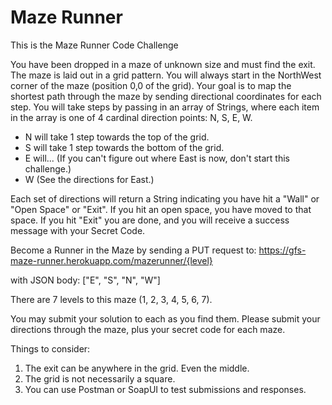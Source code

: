 # Maze Runner

This is the Maze Runner Code Challenge

You have been dropped in a maze of unknown size and must find the exit. The maze is laid out in a grid pattern. You will
always start in the NorthWest corner of the maze (position 0,0 of the grid). Your goal is to map the shortest path
through the maze by sending directional coordinates for each step. You will take steps by passing in an array of
Strings, where each item in the array is one of 4 cardinal direction points: N, S, E, W.

- N will take 1 step towards the top of the grid.
- S will take 1 step towards the bottom of the grid.
- E will... (If you can't figure out where East is now, don't start this challenge.)
- W  (See the directions for East.)

Each set of directions will return a String indicating you have hit a "Wall" or "Open Space" or "Exit". If you hit an
open space, you have moved to that space. If you hit "Exit" you are done, and you will receive a success message with
your Secret Code.

Become a Runner in the Maze by sending a PUT request to:
https://gfs-maze-runner.herokuapp.com/mazerunner/{level}

with JSON body: ["E", "S", "N", "W"]

There are 7 levels to this maze (1, 2, 3, 4, 5, 6, 7).

You may submit your solution to each as you find them. Please submit your directions through the maze, plus your secret
code for each maze.

Things to consider:

1. The exit can be anywhere in the grid. Even the middle.
2. The grid is not necessarily a square.
3. You can use Postman or SoapUI to test submissions and responses.




